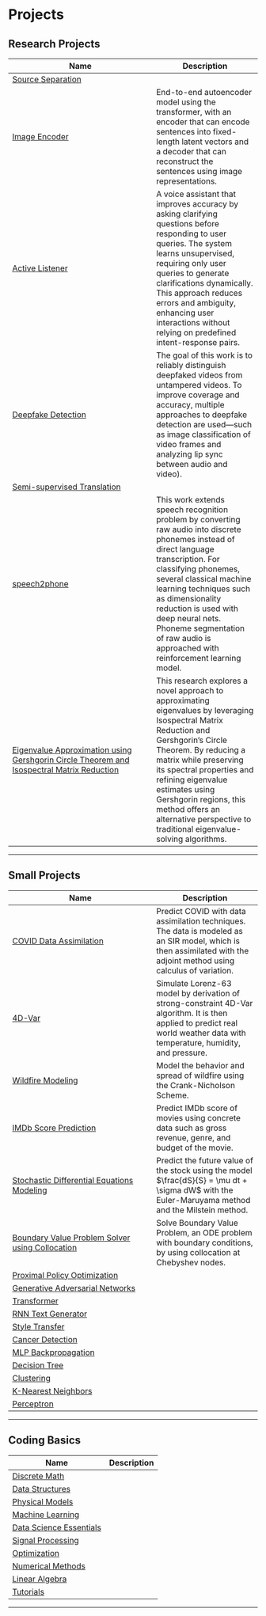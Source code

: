 # Projects

## Research Projects

<table>
  <thead>
    <tr>
      <th width=275>Name</th>
      <th>Description</th>
    </tr>
  </thead>
  <tbody>
    <tr>
      <td><a href="https://github.com/seon9cho/SourceSeparation">Source Separation</a></td>
      <td></td>
    </tr>
    <tr>
      <td><a href="https://github.com/seon9cho/ImageEncoder">Image Encoder</a></td>
      <td>End-to-end autoencoder model using the transformer, with an encoder that can encode sentences into fixed-length latent vectors and a decoder that can reconstruct the sentences using image representations.</td>
    </tr>
    <tr>
      <td><a href="https://github.com/seon9cho/ActiveListener">Active Listener</a></td>
      <td>A voice assistant that improves accuracy by asking clarifying questions before responding to user queries. The system learns unsupervised, requiring only user queries to generate clarifications dynamically. This approach reduces errors and ambiguity, enhancing user interactions without relying on predefined intent-response pairs.</td>
    </tr>
    <tr>
      <td><a href="https://github.com/seon9cho/DeepfakeDetection">Deepfake Detection</a></td>
      <td>The goal of this work is to reliably distinguish deepfaked videos from untampered videos. To improve coverage and accuracy, multiple approaches to deepfake detection are used&mdash;such as image classification of video frames and analyzing lip sync between audio and video).</td>
    </tr>
    <tr>
      <td><a href="#">Semi-supervised Translation</a></td>
      <td></td>
    </tr>
    <tr>
      <td><a href="https://github.com/seon9cho/speech2phone">speech2phone</a></td>
      <td>This work extends speech recognition problem by converting raw audio into discrete phonemes instead of direct language transcription. For classifying phonemes, several classical machine learning techniques such as dimensionality reduction is used with deep neural nets. Phoneme segmentation of raw audio is approached with reinforcement learning model.</td>
    </tr>
    <tr>
      <td><a href="https://github.com/seon9cho/EigenvalueApproximation">Eigenvalue Approximation using Gershgorin Circle Theorem and Isospectral Matrix Reduction</a></td>
      <td>This research explores a novel approach to approximating eigenvalues by leveraging Isospectral Matrix Reduction and Gershgorin’s Circle Theorem. By reducing a matrix while preserving its spectral properties and refining eigenvalue estimates using Gershgorin regions, this method offers an alternative perspective to traditional eigenvalue-solving algorithms.</td>
    </tr>
  </tbody>
</table>





***

## Small Projects

<table>
  <thead>
    <tr>
      <th width=275>Name</th>
      <th>Description</th>
    </tr>
  </thead>
  <tbody>
    <tr>
      <td><a href="https://github.com/seon9cho/COVID-DataAssimilation">COVID Data Assimilation</a></td>
      <td>Predict COVID with data assimilation techniques. The data is modeled as an SIR model, which is then assimilated with the adjoint method using calculus of variation.</td>
    </tr>
    <tr>
      <td><a href="https://github.com/seon9cho/4D-Var">4D-Var</a></td>
      <td>Simulate Lorenz-63 model by derivation of strong-constraint 4D-Var algorithm. It is then applied to predict real world weather data with temperature, humidity, and pressure.</td>
    </tr>
    <tr>
      <td><a href="https://github.com/seon9cho/WildFire">Wildfire Modeling</a></td>
      <td>Model the behavior and spread of wildfire using the Crank-Nicholson Scheme.</td>
    </tr>
    <tr>
      <td><a href="https://github.com/seon9cho/IMDbScorePrediction">IMDb Score Prediction</a></td>
      <td>Predict IMDb score of movies using concrete data such as gross revenue, genre, and budget of the movie.</td>
    </tr>
    <tr>
      <td><a href="https://github.com/seon9cho/EulerMaruyama">Stochastic Differential Equations Modeling</a></td>
      <td>Predict the future value of the stock using the model $\frac{dS}{S} = \mu dt + \sigma dW$ with the Euler-Maruyama method and the Milstein method.</td>
    </tr>
    <tr>
      <td><a href="https://github.com/seon9cho/BVPSolverCollocation">Boundary Value Problem Solver using Collocation</a></td>
      <td>Solve Boundary Value Problem, an ODE problem with boundary conditions, by using collocation at Chebyshev nodes.</td>
    </tr>
    <tr>
      <td><a href="#">Proximal Policy Optimization</a></td>
      <td></td>
    </tr>
    <tr>
      <td><a href="#">Generative Adversarial Networks</a></td>
      <td></td>
    </tr>
    <tr>
      <td><a href="#">Transformer</a></td>
      <td></td>
    </tr>
    <tr>
      <td><a href="#">RNN Text Generator</a></td>
      <td></td>
    </tr>
    <tr>
      <td><a href="#">Style Transfer</a></td>
      <td></td>
    </tr>
    <tr>
      <td><a href="#">Cancer Detection</a></td>
      <td></td>
    </tr>
    <tr>
      <td><a href="https://github.com/seon9cho/MLP-Backprop">MLP Backpropagation</a></td>
      <td></td>
    </tr>
    <tr>
      <td><a href="https://github.com/seon9cho/DecisionTree">Decision Tree</a></td>
      <td></td>
    </tr>
    <tr>
      <td><a href="https://github.com/seon9cho/Clustering">Clustering</a></td>
      <td></td>
    </tr>
    <tr>
      <td><a href="https://github.com/seon9cho/K-NearestNeighbors">K-Nearest Neighbors</a></td>
      <td></td>
    </tr>
    <tr>
      <td><a href="https://github.com/seon9cho/Perceptron">Perceptron</a></td>
      <td></td>
    </tr>
  </tbody>
</table>

***

## Coding Basics

<table>
  <thead>
    <tr>
      <th>Name</th>
      <th>Description</th>
    </tr>
  </thead>
  <tbody>
    <tr>
      <td><a href="https://github.com/seon9cho/DiscreteMath">Discrete Math</a></td>
      <td></td>
    </tr>
    <tr>
      <td><a href="https://github.com/seon9cho/DataStructures">Data Structures</a></td>
      <td></td>
    </tr>
    <tr>
      <td><a href="https://github.com/seon9cho/PhysicalModels">Physical Models</a></td>
      <td></td>
    </tr>
    <tr>
      <td><a href="https://github.com/seon9cho/MachineLearning">Machine Learning</a></td>
      <td></td>
    </tr>
    <tr>
      <td><a href="https://github.com/seon9cho/DataScienceEssentials">Data Science Essentials</a></td>
      <td></td>
    </tr>
    <tr>
      <td><a href="https://github.com/seon9cho/SignalProcessing">Signal Processing</a></td>
      <td></td>
    </tr>
    <tr>
      <td><a href="https://github.com/seon9cho/Optimization">Optimization</a></td>
      <td></td>
    </tr>
    <tr>
      <td><a href="https://github.com/seon9cho/NumericalMethods">Numerical Methods</a></td>
      <td></td>
    </tr>
    <tr>
      <td><a href="https://github.com/seon9cho/LinearAlgebra">Linear Algebra</a></td>
      <td></td>
    </tr>
    <tr>
      <td><a href="https://github.com/seon9cho/Tutorials">Tutorials</a></td>
      <td></td>
    </tr>
  </tbody>
</table>



***
